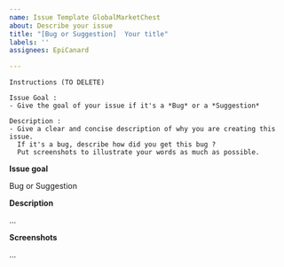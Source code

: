 ```yaml
---
name: Issue Template GlobalMarketChest
about: Describe your issue
title: "[Bug or Suggestion]  Your title"
labels: ''
assignees: EpiCanard

---
```


```
Instructions (TO DELETE)

Issue Goal :
- Give the goal of your issue if it's a *Bug* or a *Suggestion*

Description :
- Give a clear and concise description of why you are creating this issue.
  If it's a bug, describe how did you get this bug ?
  Put screenshots to illustrate your words as much as possible.
```

**Issue goal**

Bug or Suggestion

**Description**

...

**Screenshots**

...

